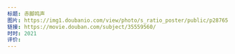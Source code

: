 ```yaml
---
标题: 赤脚鸣声
图片: https://img1.doubanio.com/view/photo/s_ratio_poster/public/p2876538229.webp
链接: https://movie.douban.com/subject/35559560/
时时: 2021
评价:
---
```



